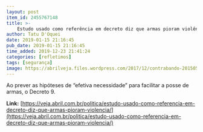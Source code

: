 ```yaml
---
layout: post
item_id: 2455767148
title: >-
    Estudo usado como referência em decreto diz que armas pioram violência
author: Tatu D'Oquei
date: 2019-01-15 21:16:45
pub_date: 2019-01-15 21:16:45
time_added: 2019-12-23 21:41:24
categories: [refletimos]
tags: [segurança]
image: https://abrilveja.files.wordpress.com/2017/12/contrabando-20150513-0003-copy.jpg?quality=70&strip=info&w=680&h=453&crop=1
---
```


Ao prever as hipóteses de “efetiva necessidade” para facilitar a posse de armas, o Decreto 9.

**Link:** [https://veja.abril.com.br/politica/estudo-usado-como-referencia-em-decreto-diz-que-armas-pioram-violencia/](https://veja.abril.com.br/politica/estudo-usado-como-referencia-em-decreto-diz-que-armas-pioram-violencia/)

